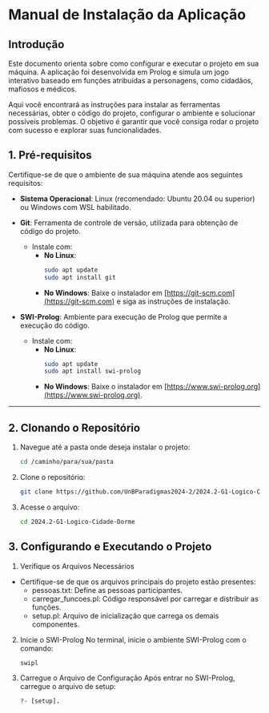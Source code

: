 # **Manual de Instalação da Aplicação**

## **Introdução**
Este documento orienta sobre como configurar e executar o projeto em sua máquina. A aplicação foi desenvolvida em Prolog e simula um jogo interativo baseado em funções atribuídas a personagens, como cidadãos, mafiosos e médicos.

Aqui você encontrará as instruções para instalar as ferramentas necessárias, obter o código do projeto, configurar o ambiente e solucionar possíveis problemas. O objetivo é garantir que você consiga rodar o projeto com sucesso e explorar suas funcionalidades.

## **1. Pré-requisitos**

Certifique-se de que o ambiente de sua máquina atende aos seguintes requisitos:

- **Sistema Operacional**: Linux (recomendado: Ubuntu 20.04 ou superior) ou Windows com WSL habilitado.
- **Git**: Ferramenta de controle de versão, utilizada para obtenção de código do projeto.

  - Instale com:
    - **No Linux**:
      ```bash
      sudo apt update
      sudo apt install git
      ```
    - **No Windows**: Baixe o instalador em [https://git-scm.com](https://git-scm.com) e siga as instruções de instalação.

- **SWI-Prolog**: Ambiente para execução de Prolog que permite a execução do código.
  - Instale com:
    - **No Linux**:
      ```bash
      sudo apt update
      sudo apt install swi-prolog
      ```
    - **No Windows**: Baixe o instalador em [https://www.swi-prolog.org](https://www.swi-prolog.org).

---

## **2. Clonando o Repositório**

1. Navegue até a pasta onde deseja instalar o projeto:

   ```bash
   cd /caminho/para/sua/pasta
   ```

2. Clone o repositório:

   ```bash
   git clone https://github.com/UnBParadigmas2024-2/2024.2-G1-Logico-Cidade-Dorme.git
   ```

3. Acesse o arquivo:
   ```bash
   cd 2024.2-G1-Logico-Cidade-Dorme
   ```

## **3. Configurando e Executando o Projeto**

1. Verifique os Arquivos Necessários

- Certifique-se de que os arquivos principais do projeto estão presentes:
  - pessoas.txt: Define as pessoas participantes.
  - carregar_funcoes.pl: Código responsável por carregar e distribuir as funções.
  - setup.pl: Arquivo de inicialização que carrega os demais componentes.

2. Inicie o SWI-Prolog No terminal, inicie o ambiente SWI-Prolog com o comando:

   ```prolog
   swipl
   ```

3. Carregue o Arquivo de Configuração Após entrar no SWI-Prolog, carregue o arquivo de setup:

   ```prolog
   ?- [setup].
   ```